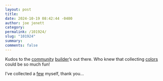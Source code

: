 ```yaml
---
layout: post
title: 
date: 2024-10-19 08:42:44 -0400
author: joe jenett
category: 
permalink: /101924/
slug: "101924"
summary: 
comments: false
---
```

Kudos to the <a title="32-Bit Cafe" href="https://discourse.32bit.cafe/">community</a> <a href="https://xandra.cc/">builder</a>’s out there. Who knew that collecting <a href="https://pantson.xandra.cc/">colors</a> could be so much fun!

I’ve collected a <a href="https://bulltown.joejenett.com/pantson/">few</a> myself, thank you...
<a href="https://brid.gy/publish/mastodon"></a>